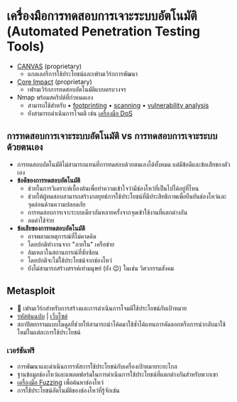 
# เครื่องมือการทดสอบการเจาะระบบอัตโนมัติ (Automated Penetration Testing Tools)

- [CANVAS](https://immunityinc.com/products/canvas/) (proprietary)
  - แกลเลอรีการใช้ประโยชน์และเฟรมเวิร์กการพัฒนา
- [Core Impact](https://www.coresecurity.com/products/core-impact) (proprietary)
  - เฟรมเวิร์กการทดสอบอัตโนมัติแบบครบวงจร
- Nmap พร้อมสคริปต์ที่กำหนดเอง
  - สามารถใช้สำหรับ • [footprinting](./../02-footprinting/network-footprinting.md#nmap) • [scanning](./../03-scanning-networks/scanning-tools.md#nmap) • [vulnerability analysis](./vulnerability-analysis.md#nmap)
  - ยังสามารถดำเนินการโจมตี เช่น [เครื่องมือ DoS](./../13-web-applications/denial-of-service.md#dos-tools)

## การทดสอบการเจาะระบบอัตโนมัติ vs การทดสอบการเจาะระบบด้วยตนเอง

- การทดสอบอัตโนมัติไม่สามารถแทนที่การทดสอบด้วยตนเองได้ทั้งหมด แต่มีข้อดีและข้อเสียของตัวเอง
- **ข้อดีของการทดสอบอัตโนมัติ**
  - ช่วยในการวิเคราะห์เบื้องต้นเพื่อทำความเข้าใจว่ามีช่องโหว่ที่เป็นไปได้อยู่ที่ไหน
  - ช่วยให้ผู้ทดสอบสามารถสร้างกลยุทธ์การใช้ประโยชน์ที่มีประสิทธิภาพเพื่อยืนยันช่องโหว่และจุดอ่อนด้านความปลอดภัย
  - การทดสอบการเจาะระบบเดียวกันหลายครั้งจากจุดเข้าใช้งานที่แตกต่างกัน
  - ลดค่าใช้จ่าย
- **ข้อเสียของการทดสอบอัตโนมัติ**
  - อาจพลาดเหตุการณ์ที่ไม่คาดคิด
  - โดยปกติทำงานจาก "ภายใน" เครือข่าย
  - ล้มเหลวในสถานการณ์ที่ซับซ้อน
  - โดยปกติจะไม่ใช้ประโยชน์จากช่องโหว่
  - ยังไม่สามารถสร้างสรรค์เท่ามนุษย์ (ยัง 😉) ในเช่น วิศวกรรมสังคม

## Metasploit

- 📝 เฟรมเวิร์กสำหรับการสร้างและการดำเนินการโจมตีใช้ประโยชน์กับเป้าหมาย
- [รหัสต้นฉบับ](https://github.com/rapid7/metasploit-framework) | [เว็บไซต์](https://www.metasploit.com/)
- สถาปัตยกรรมแบบโมดูลที่ช่วยให้สามารถนำโค้ดมาใช้ซ้ำได้แทนการคัดลอกหรือการนำกลับมาใช้ใหม่ในแต่ละการใช้ประโยชน์

### เวอร์ชันฟรี

- การพัฒนาและดำเนินการรหัสการใช้ประโยชน์กับเครื่องเป้าหมายระยะไกล
- ฐานข้อมูลช่องโหว่และแพลตฟอร์มในการดำเนินการใช้ประโยชน์ที่แตกต่างกันสำหรับพวกเขา
- [เครื่องมือ Fuzzing](./../14-sql-injection/sql-injection-overview.md#fuzz-testing) เพื่อค้นหาช่องโหว่
- การใช้ประโยชน์อัตโนมัติของช่องโหว่ที่รู้จักเช่น 
